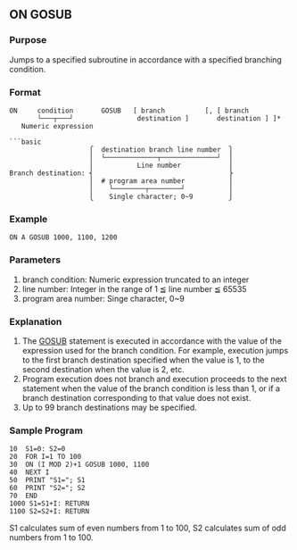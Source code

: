 ## ON GOSUB

### Purpose
Jumps to a specified subroutine in accordance with a specified branching condition.

### Format
```basic
ON     condition       GOSUB   [ branch          [, [ branch
       └───┬───┘                destination ]       destination ] ]*
   Numeric expression

```basic
                    ⎧  destination branch line number  ⎫
                    ⎪  └─────────────┬──────────────┘  ⎪
                    ⎪           Line number            ⎪
Branch destination: ⎨                                  ⎬
                    ⎪  # program area number           ⎪
                    ⎪    └────────┬────────┘           ⎪
                    ⎩    Single character; 0~9         ⎭
```

### Example
```basic
ON A GOSUB 1000, 1100, 1200
```

### Parameters
1. branch condition: Numeric expression truncated to an integer
2. line number: Integer in the range of 1 ≦ line number ≦ 65535
3. program area number: Singe character, 0~9

### Explanation
1. The [GOSUB](GOSUB.md) statement is executed in accordance with the value of the
   expression used for the branch condition. For example, execution jumps to the first
   branch destination specified when the value is 1, to the second destination when the
   value is 2, etc.
2. Program execution does not branch and execution proceeds to the next statement
   when the value of the branch condition is less than 1, or if a branch destination
   corresponding to that value does not exist.
3. Up to 99 branch destinations may be specified.

### Sample Program
```basic
10  S1=0: S2=0
20  FOR I=1 TO 100
30  ON (I MOD 2)+1 GOSUB 1000, 1100
40  NEXT I
50  PRINT "S1="; S1
60  PRINT "S2="; S2
70  END
1000 S1=S1+I: RETURN
1100 S2=S2+I: RETURN
```
S1 calculates sum of even numbers from 1 to 100, S2 calculates sum of odd numbers from 1 to 100.
